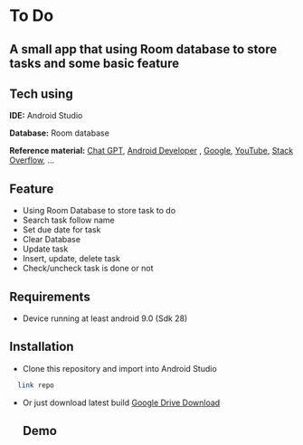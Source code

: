# To Do
## A small app that using Room database to store tasks and some basic feature

## Tech using

**IDE:** Android Studio

**Database:** Room database

**Reference material:** [Chat GPT](https://chat.openai.com/), [Android Developer](https://developer.android.com/) , [Google](google.com), [YouTube](youtube.com), [Stack Overflow](https://stackoverflow.com/), ...

## Feature

* Using Room Database to store task to do
* Search task follow name
* Set due date for task
* Clear Database
* Update task
* Insert, update, delete task
* Check/uncheck task is done or not

## Requirements
* Device running at least android 9.0 (Sdk 28)

## Installation
* Clone this repository and import into Android Studio

```bash
  link repo
```
* Or just download latest build [Google Drive Download](https://docs.google.com/uc?export=download&id=1r241cIi9FC4oluC0pk5bvXcX3Lf6bl8-)

  ## Demo
  
  




